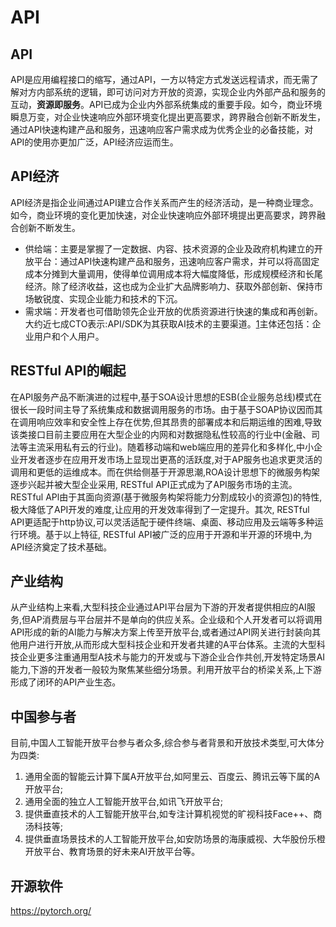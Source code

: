 # API

## API

API是应用编程接口的缩写，通过API，一方以特定方式发送远程请求，而无需了解对方内部系统的逻辑，即可访问对方开放的资源，实现企业内外部产品和服务的互动，**资源即服务**。API已成为企业内外部系统集成的重要手段。如今，商业环境瞬息万变，对企业快速响应外部环境变化提出更高要求，跨界融合创新不断发生，通过API快速构建产品和服务，迅速响应客户需求成为优秀企业的必备技能，对API的使用亦更加广泛，API经济应运而生。

## API经济

API经济是指企业间通过API建立合作关系而产生的经济活动，是一种商业理念。如今，商业环境的变化更加快速，对企业快速响应外部环境提出更高要求，跨界融合创新不断发生。

- 供给端：主要是掌握了一定数据、内容、技术资源的企业及政府机构建立的开放平台：通过API快速构建产品和服务，迅速响应客户需求，并可以将高固定成本分摊到大量调用，使得单位调用成本将大幅度降低，形成规模经济和长尾经济。除了经济收益，这也成为企业扩大品牌影响力、获取外部创新、保持市场敏锐度、实现企业能力和技术的下沉。
- 需求端：开发者也可借助领先企业开放的优质资源进行快速的集成和再创新。大约近七成CTO表示:API/SDK为其获取AI技术的主要渠道。[1]主体还包括：企业用户和个人用户。

## RESTful API的崛起

在API服务产品不断演进的过程中,基于SOA设计思想的ESB(企业服务总线)模式在很长一段时间主导了系统集成和数据调用服务的市场。由于基于SOAP协议因而其在调用响应效率和安全性上存在优势,但其昂贵的部署成本和后期运维的困难,导致该类接口目前主要应用在大型企业的内网和对数据隐私性较高的行业中(金融、司法等主流采用私有云的行业)。随着移动端和web端应用的差异化和多样化,中小企业开发者逐步在应用开发市场上显现岀更髙的活跃度,对于AP服务也追求更灵活的调用和更低的运维成本。而在供给侧基于开源思潮,ROA设计思想下的微服务构架逐步兴起并被大型企业采用, RESTful API正式成为了API服务市场的主流。 RESTful APl由于其面向资源(基于微服务构架将能力分割成较小的资源包)的特性,极大降低了API开发的难度,让应用的开发效率得到了一定提升。其次, RESTful API更适配于http协议,可以灵活适配于硬件终端、桌面、移动应用及云端等多种运行环境。基于以上特征, RESTful API被广泛的应用于开源和半开源的环境中,为API经济奠定了技术基础。

## 产业结构

从产业结构上来看,大型科技企业通过API平台层为下游的开发者提供相应的AI服务,但AP消费层与平台层并不是单向的供应关系。企业级和个人开发者可以将调用API形成的新的AI能力与解决方案上传至开放平台,或者通过API网关进行封装向其他用户进行开放,从而形成大型科技企业和开发者共建的A平台体系。主流的大型科技企业更多注重通用型A技术与能力的开发或与下游企业合作共创,开发特定场景AI能力,下游的开发者一般较为聚焦某些细分场景。利用开放平台的桥梁关系,上下游形成了闭环的API产业生态。

## 中国参与者

目前,中国人工智能开放平台参与者众多,综合参与者背景和开放技术类型,可大体分为四类:

1. 通用全面的智能云计算下属A开放平台,如阿里云、百度云、腾讯云等下属的A开放平台;
1. 通用全面的独立人工智能开放平台,如讯飞开放平台;
1. 提供垂直技术的人工智能开放平台,如专注计算机视觉的旷视科技Face++、商汤科技等;
1. 提供垂直场景技术的人工智能开放平台,如安防场景的海康威视、大华股份乐橙开放平台、教育场景的好未来AI开放平台等。

## 开源软件

https://pytorch.org/

[1]: https://www.sgpjbg.com/baogao/21424.html
